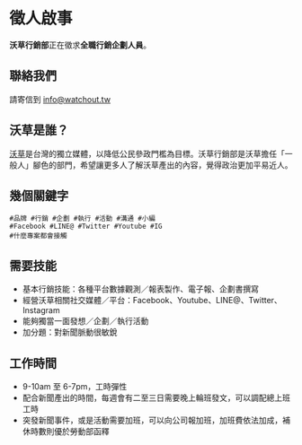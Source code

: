 # 徵人啟事

**沃草行銷部**正在徵求**全職行銷企劃人員**。

## 聯絡我們

請寄信到 [info@watchout.tw](#)

## 沃草是誰？

[沃草](https://watchout.tw)是台灣的獨立媒體，以降低公民參政門檻為目標。沃草行銷部是沃草擔任「一般人」腳色的部門，希望讓更多人了解沃草產出的內容，覺得政治更加平易近人。

## 幾個關鍵字

```
#品牌 #行銷 #企劃 #執行 #活動 #溝通 #小編
#Facebook #LINE@ #Twitter #Youtube #IG
#什麼專案都會接觸
```

## 需要技能

- 基本行銷技能：各種平台數據觀測／報表製作、電子報、企劃書撰寫
- 經營沃草相關社交媒體／平台：Facebook、Youtube、LINE@、Twitter、Instagram
- 能夠獨當一面發想／企劃／執行活動
- 加分題：對新聞脈動很敏銳

## 工作時間

- 9-10am 至 6-7pm，工時彈性
- 配合新聞產出的時間，每週會有二至三日需要晚上輪班發文，可以調配總上班工時
- 突發新聞事件，或是活動需要加班，可以向公司報加班，加班費依法加成，補休時數則優於勞動部函釋
